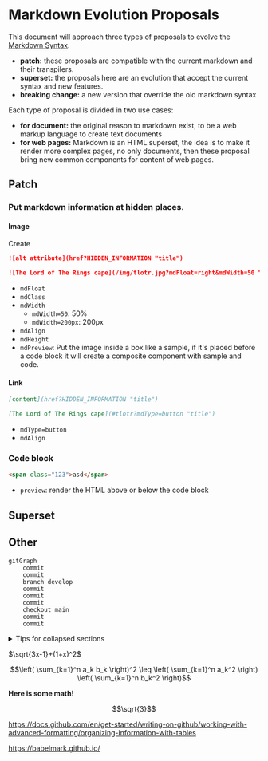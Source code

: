 # Markdown Evolution Proposals

This document will approach three types of proposals to evolve the [Markdown Syntax](https://daringfireball.net/projects/markdown/syntax).

- **patch:** these proposals are compatible with the current markdown and their transpilers.
- **superset:** the proposals here are an evolution that accept the current syntax and new features.
- **breaking change:** a new version that override the old markdown syntax

Each type of proposal is divided in two use cases:

- **for document:** the original reason to markdown exist, to be a web markup language to create text documents
- **for web pages:** Markdown is an HTML superset, the idea is to make it render more complex pages, no only documents, then these proposal bring new common components for content of web pages.

## Patch

### Put markdown information at hidden places.

#### Image

Create

```md
![alt attribute](href?HIDDEN_INFORMATION "title")
```

```md
![The Lord of The Rings cape](/img/tlotr.jpg?mdFloat=right&mdWidth=50 "title")
```

- `mdFloat`
- `mdClass`
- `mdWidth`
  - `mdWidth=50`: 50%
  - `mdWidth=200px`: 200px 
- `mdAlign`
- `mdHeight`
- `mdPreview`: Put the image inside a box like a sample, if it's placed before a code block it will create a composite component with sample and code.

#### Link

```md
[content](href?HIDDEN_INFORMATION "title")
```

```md
[The Lord of The Rings cape](#tlotr?mdType=button "title")
```

- `mdType=button`
- `mdAlign`

### Code block

```html preview
<span class="123">asd</span>
```

- `preview`: render the HTML above or below the code block

## Superset

## Other

```mermaid
gitGraph
    commit
    commit
    branch develop
    commit
    commit
    commit
    checkout main
    commit
    commit
```

<details>

<summary>Tips for collapsed sections</summary>

### You can add a header

You can add text within a collapsed section. 

You can add an image or a code block, too.

```ruby
   puts "Hello World"
```

</details>

$\sqrt{3x-1}+(1+x)^2$

$$\left( \sum_{k=1}^n a_k b_k \right)^2 \leq \left( \sum_{k=1}^n a_k^2 \right) \left( \sum_{k=1}^n b_k^2 \right)$$

**Here is some math!**

```math
\sqrt{3}
```

https://docs.github.com/en/get-started/writing-on-github/working-with-advanced-formatting/organizing-information-with-tables

https://babelmark.github.io/
